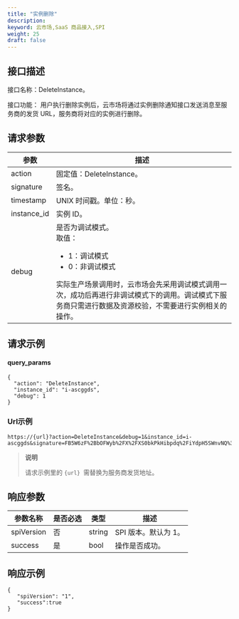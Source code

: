```yaml
---
title: "实例删除"
description: 
keyword: 云市场,SaaS 商品接入,SPI
weight: 25
draft: false
---
```


## 接口描述

接口名称：DeleteInstance。

接口功能： 用户执行删除实例后，云市场将通过实例删除通知接口发送消息至服务商的发货 URL，服务商将对应的实例进行删除。

## 请求参数

| 参数        | 描述                                                         |
| ----------- | ------------------------------------------------------------ |
| action      | 固定值：DeleteInstance。                                     |
| signature   | 签名。                                                       |
| timestamp   | UNIX 时间戳。单位：秒。                                      |
| instance_id | 实例 ID。                                                    |
| debug       | 是否为调试模式。<br/>取值：<ul><li>1：调试模式</li><li>0：非调试模式</li></ul>实际生产场景调用时，云市场会先采用调试模式调用一次，成功后再进行非调试模式下的调用。调试模式下服务商只需进行数据及资源校验，不需要进行实例相关的操作。 |



## 请求示例

#### query_params

```
{
  "action": "DeleteInstance",
  "instance_id": "i-ascggds",
  "debug": 1
}
```

### Url示例

```
https://{url}?action=DeleteInstance&debug=1&instance_id=i-ascggds&signature=FB5W6zF%2BbOFWyb%2FX%2FXS0bkPkHibpdq%2FiYdpH5SWnvNQ%3D&timestamp=1652254417
```

> **说明**
>
> 请求示例里的 `{url} `需替换为服务商发货地址。

## 响应参数

| 参数名称   | 是否必选 | 类型   | 描述                 |
| ---------- | -------- | ------ | -------------------- |
| spiVersion | 否       | string | SPI 版本。默认为 1。 |
| success    | 是       | bool   | 操作是否成功。       |



## 响应示例

```
{
   "spiVersion": "1",
   "success":true
}
```

